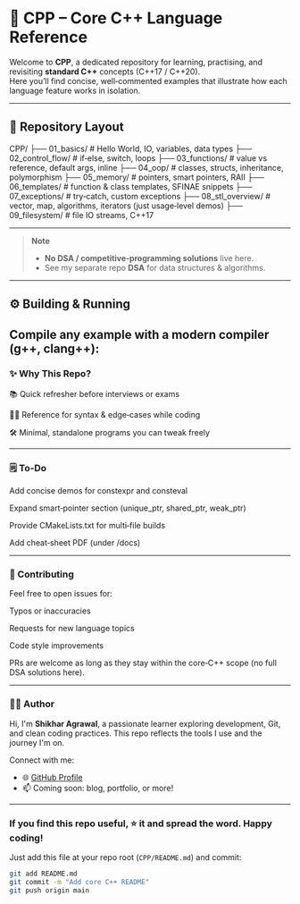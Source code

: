 # 🚀 CPP – Core C++ Language Reference

Welcome to **CPP**, a dedicated repository for learning, practising, and revisiting **standard C++** concepts (C++17 / C++20).  
Here you’ll find concise, well‑commented examples that illustrate how each language feature works in isolation.

---

## 📂 Repository Layout

CPP/
├── 01_basics/ # Hello World, IO, variables, data types
├── 02_control_flow/ # if‑else, switch, loops
├── 03_functions/ # value vs reference, default args, inline
├── 04_oop/ # classes, structs, inheritance, polymorphism
├── 05_memory/ # pointers, smart pointers, RAII
├── 06_templates/ # function & class templates, SFINAE snippets
├── 07_exceptions/ # try‑catch, custom exceptions
├── 08_stl_overview/ # vector, map, algorithms, iterators (just usage‐level demos)
├── 09_filesystem/ # file IO streams, C++17 <filesystem>

---

> **Note**  
> - **No DSA / competitive‑programming solutions** live here.  
> - See my separate repo **DSA** for data structures & algorithms.

---

## ⚙️ Building & Running

Compile any example with a modern compiler (g++, clang++):
---

### ✨ Why This Repo?
📚 Quick refresher before interviews or exams

🧑‍💻 Reference for syntax & edge‑cases while coding

🛠️ Minimal, standalone programs you can tweak freely

---

### 🗒️ To‑Do
 Add concise demos for constexpr and consteval

 Expand smart‑pointer section (unique_ptr, shared_ptr, weak_ptr)

 Provide CMakeLists.txt for multi‑file builds

 Add cheat‑sheet PDF (under /docs)

---

### 🤝 Contributing
Feel free to open issues for:

Typos or inaccuracies

Requests for new language topics

Code style improvements

PRs are welcome as long as they stay within the core‑C++ scope (no full DSA solutions here).

---

### 🙋‍♂️ Author

Hi, I'm **Shikhar Agrawal**, a passionate learner exploring development, Git, and clean coding practices. This repo reflects the tools I use and the journey I'm on.

Connect with me:
- 🌐 [GitHub Profile](https://github.com/Shikharagrawal-2408)
- 📫 Coming soon: blog, portfolio, or more!

---

### If you find this repo useful, ⭐ it and spread the word. Happy coding!

Just add this file at your repo root (`CPP/README.md`) and commit:

```bash
git add README.md
git commit -m "Add core C++ README"
git push origin main
